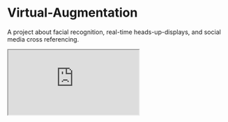 # Virtual-Augmentation
A project about facial recognition, real-time heads-up-displays, and social media cross referencing.

<iframe src="https://github.com/pdemange/Virtual-Augmentation/raw/master/Poster.pdf"></iframe>